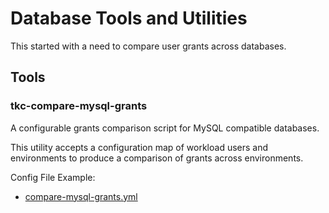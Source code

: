 # Database Tools and Utilities

This started with a need to compare user grants across databases.

## Tools

### tkc-compare-mysql-grants

A configurable grants comparison script for MySQL compatible databases.

This utility accepts a configuration map of workload users and environments to produce a comparison of grants across environments.

Config File Example:

  - [compare-mysql-grants.yml](examples/tkc-compare-mysql-grants/compare-mysql-grants.yml)
